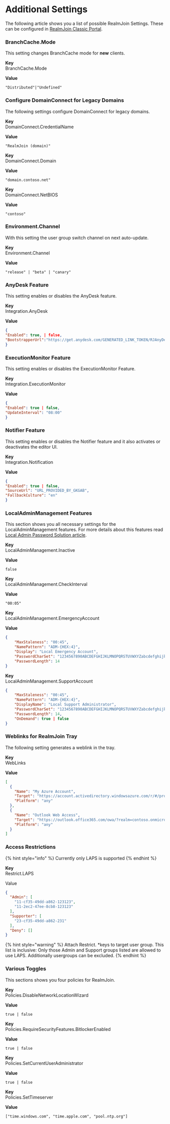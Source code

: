 # Additional Settings

The following article shows you a list of possible RealmJoin Settings. These can be configured in [RealmJoin Classic Portal](https://realmjoin-web.azurewebsites.net/).

### BranchCache.Mode

This setting changes BranchCache mode for **new** clients.

**Key**\
BranchCache.Mode

**Value**

```
"Distributed"|"Undefined"
```

### Configure DomainConnect for Legacy Domains

The following settings configure DomainConnect for legacy domains.

**Key**\
DomainConnect.CredentialName

**Value**

```
"RealmJoin (domain)"
```

**Key**\
DomainConnect.Domain

**Value**

```
"domain.contoso.net"
```

**Key**\
DomainConnect.NetBIOS

**Value**

```
"contoso"
```

### Environment.Channel

With this setting the user group switch channel on next auto-update.

**Key**\
Environment.Channel

**Value**

```
"release" | "beta" | "canary"
```

### AnyDesk Feature

This setting enables or disables the AnyDesk feature.

**Key**\
Integration.AnyDesk

**Value**

```json
{
"Enabled": true, | false,
"BootstrapperUrl":"https://get.anydesk.com/GENERATED_LINK_TOKEN/RJAnyDesk.exe"
}
```

### ExecutionMonitor Feature

This setting enables or disables the ExecutionMonitor Feature.

**Key**\
Integration.ExecutionMonitor

**Value**

```json
{
"Enabled": true | false,
"UpdateInterval": "08:00"
}
```

### Notifier Feature

This setting enables or disables the Notifier feature and it also activates or deactivates the editor UI.

**Key**\
Integration.Notification

**Value**

```json
{
"Enabled": true | false,
"SourceUrl": "URL_PROVIDED_BY_GKGAB",
"FallbackCulture": "en"
}
```

### LocalAdminManagement Features

This section shows you all necessary settings for the LocalAdminManagement features. For more details about this features read [Local Admin Password Solution article](local-admin-password-solution-laps/).

**Key**\
LocalAdminManagement.Inactive

**Value**

```
false
```

**Key**\
LocalAdminManagement.CheckInterval

**Value**

```
"00:05"
```

**Key**\
LocalAdminManagement.EmergencyAccount

**Value**

```json
{
    "MaxStaleness": "00:45",
    "NamePattern": "ADM-{HEX:4}",
    "Display": "Local Emergency Account",
    "PasswordCharSet": "1234567890ABCDEFGHIJKLMNOPQRSTUVWXYZabcdefghijklmnopqrstuvwxyz",
    "PasswordLength": 14
}
```

**Key**\
LocalAdminManagement.SupportAccount

```json
{
    "MaxStaleness": "00:45",
    "NamePattern": "ADM-{HEX:4}",
    "DisplayName": "Local Support Administrator",
    "PasswordCharSet": "1234567890ABCDEFGHIJKLMNOPQRSTUVWXYZabcdefghijklmnopqrstuvwxyz",
    "PasswordLength": 14,
    "OnDemand": true | false
}
```

### Weblinks for RealmJoin Tray

The following setting generates a weblink in the tray.

**Key**\
WebLinks

**Value**

```json
[
  {
    "Name": "My Azure Account",
    "Target": "https://account.activedirectory.windowsazure.com/r/#/profile",
    "Platform": "any"
  },
  {
    "Name": "Outlook Web Access",
    "Target": "https://outlook.office365.com/owa/?realm=contoso.onmicrosoft.com",
    "Platform": "any"
  }
]
```

### Access Restrictions

{% hint style="info" %}
Currently only LAPS is supported
{% endhint %}

**Key**\
Restrict.LAPS

Value

```json
{
  "Admin": [
    "11-cf35-49dd-a862-123123",
    "11-2ec2-47ee-8cb8-123123"
  ],
  "Supporter": [
    "23-cf35-49dd-a862-231"
  ],
  "Deny": []
}
```

{% hint style="warning" %}
Attach Restrict. \*keys to target user group. This list is inclusive: Only those Admin and Support groups listed are allowed to use LAPS. Additionally usergroups can be excluded.
{% endhint %}

### Various Toggles

This sections shows you four policies for RealmJoin.

**Key**\
Policies.DisableNetworkLocationWizard

**Value**

```
true | false
```

**Key**\
Policies.RequireSecurityFeatures.BitlockerEnabled

**Value**

```
true | false
```

**Key**\
Policies.SetCurrentUserAdministrator

**Value**

```
true | false
```

**Key**\
Policies.SetTimeserver

**Value**

```
["time.windows.com", "time.apple.com", "pool.ntp.org"]
```
